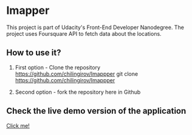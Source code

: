 # Imapper
This project is part of Udacity's Front-End 
Developer Nanodegree. The project uses Foursquare API to fetch data about the locations.

## How to use it?

1. First option - Clone the repository https://github.com/chilingirov/Imappper
  git clone https://github.com/chilingirov/Imappper

2. Second option - fork the repository here in Github

## Check the live demo version of the application

[Click me!](https://chilingirov.github.io/Imappper/)